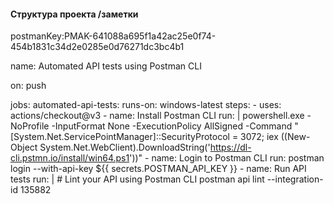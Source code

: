 #### Структура проекта /заметки
postmanKey:PMAK-641088a695f1a42ac25e0f74-454b1831c34d2e0285e0d76271dc3bc4b1

name: Automated API tests using Postman CLI

on: push

jobs:
  automated-api-tests:
    runs-on: windows-latest
    steps:
      - uses: actions/checkout@v3
      - name: Install Postman CLI
        run: |
          powershell.exe -NoProfile -InputFormat None -ExecutionPolicy AllSigned -Command "[System.Net.ServicePointManager]::SecurityProtocol = 3072; iex ((New-Object System.Net.WebClient).DownloadString('https://dl-cli.pstmn.io/install/win64.ps1'))"
      - name: Login to Postman CLI
        run: postman login --with-api-key ${{ secrets.POSTMAN_API_KEY }}
      - name: Run API tests
        run: |
          # Lint your API using Postman CLI
          postman api lint --integration-id 135882